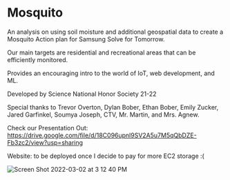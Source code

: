 # Mosquito

An analysis on using soil moisture and additional geospatial data to create a Mosquito Action plan for Samsung Solve for Tomorrow. 

Our main targets are residential and recreational areas that can be efficiently monitored.

Provides an encouraging intro to the world of IoT, web development, and ML.

Developed by Science National Honor Society 21-22

Special thanks to Trevor Overton, Dylan Bober, Ethan Bober, Emily Zucker, Jared Garfinkel, Soumya Joseph, CTV, Mr. Martin, and Mrs. Agnew.

Check our Presentation Out: https://drive.google.com/file/d/18C096upnl9SV2A5u7M5qQbDZE-Fb3zc2/view?usp=sharing

Website: to be deployed once I decide to pay for more EC2 storage :(

![Screen Shot 2022-03-02 at 3 12 40 PM](https://user-images.githubusercontent.com/92798736/156442136-76682942-0326-4268-9b70-704e6c943cc0.png)
